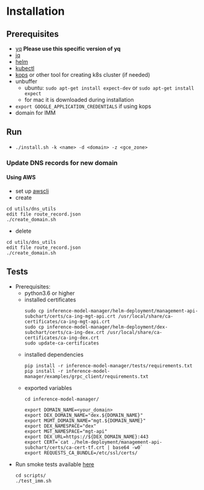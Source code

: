 # Installation

## Prerequisites
* [yq](https://github.com/mikefarah/yq) **Please use this specific version of yq**
* [jq](https://stedolan.github.io/jq/)
* [helm](https://github.com/helm/helm)
* [kubectl](https://kubernetes.io/docs/tasks/tools/install-kubectl/)
* [kops](https://github.com/IntelAI/inference-model-manager/tree/master/kops) or other tool for
  creating k8s cluster (if needed)
* unbuffer
  * ubuntu: `sudo apt-get install expect-dev` or `sudo apt-get install expect`
  * for mac it is downloaded during installation
* `export GOOGLE_APPLICATION_CREDENTIALS` if using kops  
* domain for IMM

## Run
* `./install.sh -k <name> -d <domain> -z <gce_zone>`

### Update DNS records for new domain
#### Using AWS
* set up [awscli](https://aws.amazon.com/cli/)
* create
```
cd utils/dns_utils
edit file route_record.json
./create_domain.sh
```
* delete
```
cd utils/dns_utils
edit file route_record.json
./create_domain.sh
```

## Tests
* Prerequisites:
  * python3.6 or higher
  * installed certificates 
     ```
     sudo cp inference-model-manager/helm-deployment/management-api-subchart/certs/ca-ing-mgt-api.crt /usr/local/share/ca-certificates/ca-ing-mgt-api.crt
     sudo cp inference-model-manager/helm-deployment/dex-subchart/certs/ca-ing-dex.crt /usr/local/share/ca-certificates/ca-ing-dex.crt
     sudo update-ca-certificates
     ```
  * installed dependencies
      ```
      pip install -r inference-model-manager/tests/requirements.txt
      pip install -r inference-model-manager/examples/grpc_client/requirements.txt
      ```
  * exported variables
      ```
      cd inference-model-manager/

      export DOMAIN_NAME=<your_domain>
      export DEX_DOMAIN_NAME="dex.${DOMAIN_NAME}"
      export MGMT_DOMAIN_NAME="mgt.${DOMAIN_NAME}"
      export DEX_NAMESPACE="dex"
      export MGT_NAMESPACE="mgt-api"
      export DEX_URL=https://${DEX_DOMAIN_NAME}:443
      export CERT=`cat ./helm-deployment/management-api-subchart/certs/ca-cert-tf.crt | base64 -w0`
      export REQUESTS_CA_BUNDLE=/etc/ssl/certs/
      ```
* Run smoke tests available
  [here](https://github.com/IntelAI/inference-model-manager/blob/installer-bszelag/scripts/test_imm.sh)
  ```
  cd scripts/
  ./test_imm.sh
  ```

